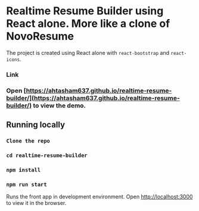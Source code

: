 # Realtime Resume Builder using React alone. More like a clone of NovoResume
The project is created using React alone with `react-bootstrap` and `react-icons`.

### Link
### Open [https://ahtasham637.github.io/realtime-resume-builder/](https://ahtasham637.github.io/realtime-resume-builder/) to view the demo.

## Running locally
### `Clone the repo`
### `cd realtime-resume-builder`
### `npm install`
### `npm run start`
Runs the front app in development environment.
Open [http://localhost:3000](http://localhost:3000) to view it in the browser.